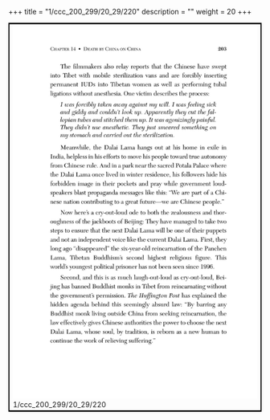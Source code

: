 +++
title = "1/ccc_200_299/20_29/220"
description = ""
weight = 20
+++

<table style="border:2px solid black;max-width:800px;max-height:800px;" 
><tr><td><img class="center-fit-jpg"
src="/jpg_/out_jpg_dbc_220.jpg"  >1/ccc_200_299/20_29/220</img></td></tr></table>